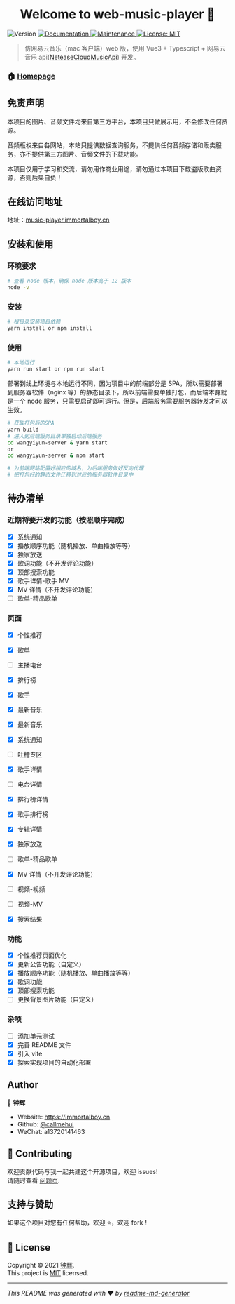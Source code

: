 <h1 align="center">Welcome to web-music-player 👋</h1>
<p>
  <img alt="Version" src="https://img.shields.io/badge/version-1.0.0-blue.svg?cacheSeconds=2592000" />
  <a href="https://github.com/callmehui/web-music-player#readme" target="_blank">
    <img alt="Documentation" src="https://img.shields.io/badge/documentation-yes-brightgreen.svg" />
  </a>
  <a href="https://github.com/callmehui/web-music-player/graphs/commit-activity" target="_blank">
    <img alt="Maintenance" src="https://img.shields.io/badge/Maintained%3F-yes-green.svg" />
  </a>
  <a href="https://github.com/callmehui/web-music-player/blob/main/LICENSE" target="_blank">
    <img alt="License: MIT" src="https://img.shields.io/github/license/callmehui/web-music-player" />
  </a>
</p>

> 仿网易云音乐（mac 客户端）web 版，使用 Vue3 + Typescript + 网易云音乐 api([NeteaseCloudMusicApi](https://github.com/Binaryify/NeteaseCloudMusicApi)) 开发。

### 🏠 [Homepage](https://github.com/callmehui/web-music-player#readme)

## 免责声明

本项目的图片、音频文件均来自第三方平台，本项目只做展示用，不会修改任何资源。

音频版权来自各网站，本站只提供数据查询服务，不提供任何音频存储和贩卖服务，亦不提供第三方图片、音频文件的下载功能。

本项目仅用于学习和交流，请勿用作商业用途，请勿通过本项目下载盗版歌曲资源，否则后果自负！

## 在线访问地址

地址：[music-player.immortalboy.cn](https://music-player.immortalboy.cn/)

## 安装和使用

### 环境要求

```sh
# 查看 node 版本，确保 node 版本高于 12 版本
node -v
```

### 安装

```sh
# 根目录安装项目依赖
yarn install or npm install
```

### 使用

```sh
# 本地运行
yarn run start or npm run start
```

部署到线上环境与本地运行不同，因为项目中的前端部分是 SPA，所以需要部署到服务器软件（nginx 等）的静态目录下，所以前端需要单独打包，而后端本身就是一个 node 服务，只需要启动即可运行。但是，后端服务需要服务器转发才可以生效。

```sh
# 获取打包后的SPA
yarn build
# 进入到后端服务目录单独启动后端服务
cd wangyiyun-server & yarn start
or
cd wangyiyun-server & npm start

# 为前端网站配置好相应的域名，为后端服务做好反向代理
# 把打包好的静态文件迁移到对应的服务器软件目录中
```
## 待办清单

### 近期将要开发的功能（按照顺序完成）

- [x] 系统通知
- [x] 播放顺序功能（随机播放、单曲播放等等）
- [x] 独家放送
- [x] 歌词功能（不开发评论功能）
- [x] 顶部搜索功能
- [x] 歌手详情-歌手 MV
- [x] MV 详情（不开发评论功能）
- [ ] 歌单-精品歌单

### 页面

- [x] 个性推荐
- [x] 歌单
- [ ] 主播电台
- [x] 排行榜
- [x] 歌手
- [x] 最新音乐
- [x] 最新音乐
- [x] 系统通知
- [ ] 吐槽专区

- [x] 歌手详情
- [ ] 电台详情
- [x] 排行榜详情
- [x] 歌手排行榜
- [x] 专辑详情
- [x] 独家放送
- [ ] 歌单-精品歌单
- [x] MV 详情（不开发评论功能）
- [ ] 视频-视频
- [ ] 视频-MV
- [x] 搜索结果

### 功能

- [x] 个性推荐页面优化
- [x] 更新公告功能（自定义）
- [x] 播放顺序功能（随机播放、单曲播放等等）
- [x] 歌词功能
- [x] 顶部搜索功能
- [ ] 更换背景图片功能（自定义）

### 杂项

- [ ] 添加单元测试
- [x] 完善 README 文件
- [x] 引入 vite
- [x] 探索实现项目的自动化部署

## Author

👤 **钟辉**

- Website: https://immortalboy.cn
- Github: [@callmehui](https://github.com/callmehui)
- WeChat: a13720141463

## 🤝 Contributing

欢迎贡献代码与我一起共建这个开源项目，欢迎 issues!<br />请随时查看 [问题页](https://github.com/callmehui/web-music-player/issues).

## 支持与赞助

如果这个项目对您有任何帮助，欢迎 ⭐️，欢迎 fork！

## 📝 License

Copyright © 2021 [钟辉](https://github.com/callmehui).<br />
This project is [MIT](https://github.com/callmehui/web-music-player/blob/main/LICENSE) licensed.

---

_This README was generated with ❤️ by [readme-md-generator](https://github.com/kefranabg/readme-md-generator)_
